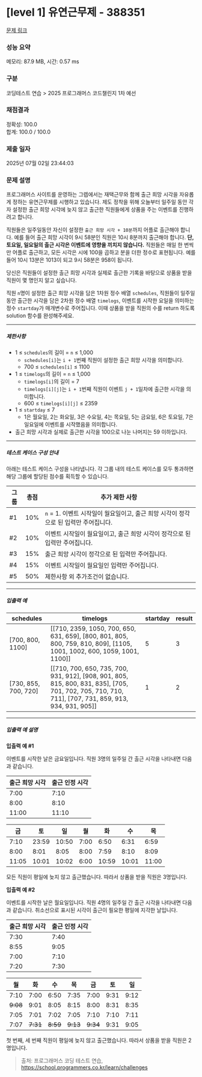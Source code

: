 # [level 1] 유연근무제 - 388351 

[문제 링크](https://school.programmers.co.kr/learn/courses/30/lessons/388351?language=java) 

### 성능 요약

메모리: 87.9 MB, 시간: 0.57 ms

### 구분

코딩테스트 연습 > 2025 프로그래머스 코드챌린지 1차 예선

### 채점결과

정확성: 100.0<br/>합계: 100.0 / 100.0

### 제출 일자

2025년 07월 02일 23:44:03

### 문제 설명

<p>프로그래머스 사이트를 운영하는 그렙에서는 재택근무와 함께 출근 희망 시각을 자유롭게 정하는 유연근무제를 시행하고 있습니다. 제도 정착을 위해 오늘부터 일주일 동안 각자 설정한 출근 희망 시각에 늦지 않고 출근한 직원들에게 상품을 주는 이벤트를 진행하려고 합니다. </p>

<p>직원들은 일주일동안 자신이 설정한 <code>출근 희망 시각 + 10분</code>까지 어플로 출근해야 합니다. 예를 들어 출근 희망 시각이 9시 58분인 직원은 10시 8분까지 출근해야 합니다. <strong>단, 토요일, 일요일의 출근 시각은 이벤트에 영향을 끼치지 않습니다.</strong> 직원들은 매일 한 번씩만 어플로 출근하고, 모든 시각은 시에 100을 곱하고 분을 더한 정수로 표현됩니다. 예를 들어 10시 13분은 1013이 되고 9시 58분은 958이 됩니다. </p>

<p>당신은 직원들이 설정한 출근 희망 시각과 실제로 출근한 기록을 바탕으로 상품을 받을 직원이 몇 명인지 알고 싶습니다.</p>

<p>직원 <code>n</code>명이 설정한 출근 희망 시각을 담은 1차원 정수 배열 <code>schedules</code>, 직원들이 일주일 동안 출근한 시각을 담은 2차원 정수 배열 <code>timelogs</code>, 이벤트를 시작한 요일을 의미하는 정수 <code>startday</code>가 매개변수로 주어집니다. 이때 상품을 받을 직원의 수를 return 하도록 solution 함수를 완성해주세요.</p>

<hr>

<h5>제한사항</h5>

<ul>
<li>1 ≤ <code>schedules</code>의 길이 = <code>n</code> ≤ 1,000

<ul>
<li><code>schedules[i]</code>는 <code>i + 1</code>번째 직원이 설정한 출근 희망 시각을 의미합니다.</li>
<li>700 ≤ <code>schedules[i]</code> ≤ 1100</li>
</ul></li>
<li>1 ≤ <code>timelogs</code>의 길이 = <code>n</code> ≤ 1,000

<ul>
<li><code>timelogs[i]</code>의 길이 = 7</li>
<li><code>timelogs[i][j]</code>는 <code>i + 1</code>번째 직원이 이벤트 <code>j + 1</code>일차에 출근한 시각을 의미합니다.</li>
<li>600 ≤ <code>timelogs[i][j]</code> ≤ 2359</li>
</ul></li>
<li>1 ≤ <code>startday</code> ≤ 7

<ul>
<li>1은 월요일, 2는 화요일, 3은 수요일, 4는 목요일, 5는 금요일, 6은 토요일, 7은 일요일에 이벤트를 시작했음을 의미합니다.</li>
</ul></li>
<li>출근 희망 시각과 실제로 출근한 시각을 100으로 나눈 나머지는 59 이하입니다.</li>
</ul>

<hr>

<h5>테스트 케이스 구성 안내</h5>

<p>아래는 테스트 케이스 구성을 나타냅니다. 각 그룹 내의 테스트 케이스를 모두 통과하면 해당 그룹에 할당된 점수를 획득할 수 있습니다.</p>
<table class="table">
        <thead><tr>
<th>그룹</th>
<th>총점</th>
<th>추가 제한 사항</th>
</tr>
</thead>
        <tbody><tr>
<td>#1</td>
<td>10%</td>
<td><code>n</code> = 1. 이벤트 시작일이 월요일이고, 출근 희망 시각이 정각으로 된 입력만 주어집니다.</td>
</tr>
<tr>
<td>#2</td>
<td>10%</td>
<td>이벤트 시작일이 월요일이고, 출근 희망 시각이 정각으로 된 입력만 주어집니다.</td>
</tr>
<tr>
<td>#3</td>
<td>15%</td>
<td>출근 희망 시각이 정각으로 된 입력만 주어집니다.</td>
</tr>
<tr>
<td>#4</td>
<td>15%</td>
<td>이벤트 시작일이 월요일인 입력만 주어집니다.</td>
</tr>
<tr>
<td>#5</td>
<td>50%</td>
<td>제한사항 외 추가조건이 없습니다.</td>
</tr>
</tbody>
      </table>
<hr>

<h5>입출력 예</h5>
<table class="table">
        <thead><tr>
<th>schedules</th>
<th>timelogs</th>
<th>startday</th>
<th>result</th>
</tr>
</thead>
        <tbody><tr>
<td>[700, 800, 1100]</td>
<td>[[710, 2359, 1050, 700, 650, 631, 659], [800, 801, 805, 800, 759, 810, 809], [1105, 1001, 1002, 600, 1059, 1001, 1100]]</td>
<td>5</td>
<td>3</td>
</tr>
<tr>
<td>[730, 855, 700, 720]</td>
<td>[[710, 700, 650, 735, 700, 931, 912], [908, 901, 805, 815, 800, 831, 835], [705, 701, 702, 705, 710, 710, 711], [707, 731, 859, 913, 934, 931, 905]]</td>
<td>1</td>
<td>2</td>
</tr>
</tbody>
      </table>
<hr>

<h5>입출력 예 설명</h5>

<p><strong>입출력 예 #1</strong></p>

<p>이벤트를 시작한 날은 금요일입니다. 직원 3명의 일주일 간 출근 시각을 나타내면 다음과 같습니다.</p>
<table class="table">
        <thead><tr>
<th>출근 희망 시각</th>
<th>출근 인정 시각</th>
</tr>
</thead>
        <tbody><tr>
<td>7:00</td>
<td>7:10</td>
</tr>
<tr>
<td>8:00</td>
<td>8:10</td>
</tr>
<tr>
<td>11:00</td>
<td>11:10</td>
</tr>
</tbody>
      </table><table class="table">
        <thead><tr>
<th>금</th>
<th>토</th>
<th>일</th>
<th>월</th>
<th>화</th>
<th>수</th>
<th>목</th>
</tr>
</thead>
        <tbody><tr>
<td>7:10</td>
<td>23:59</td>
<td>10:50</td>
<td>7:00</td>
<td>6:50</td>
<td>6:31</td>
<td>6:59</td>
</tr>
<tr>
<td>8:00</td>
<td>8:01</td>
<td>8:05</td>
<td>8:00</td>
<td>7:59</td>
<td>8:10</td>
<td>8:09</td>
</tr>
<tr>
<td>11:05</td>
<td>10:01</td>
<td>10:02</td>
<td>6:00</td>
<td>10:59</td>
<td>10:01</td>
<td>11:00</td>
</tr>
</tbody>
      </table>
<p>모든 직원이 평일에 늦지 않고 출근했습니다. 따라서 상품을 받을 직원은 3명입니다.</p>

<p><strong>입출력 예 #2</strong></p>

<p>이벤트를 시작한 날은 월요일입니다. 직원 4명의 일주일 간 출근 시각을 나타내면 다음과 같습니다. 취소선으로 표시된 시각이 출근이 필요한 평일에 지각한 날입니다. </p>
<table class="table">
        <thead><tr>
<th>출근 희망 시각</th>
<th>출근 인정 시각</th>
</tr>
</thead>
        <tbody><tr>
<td>7:30</td>
<td>7:40</td>
</tr>
<tr>
<td>8:55</td>
<td>9:05</td>
</tr>
<tr>
<td>7:00</td>
<td>7:10</td>
</tr>
<tr>
<td>7:20</td>
<td>7:30</td>
</tr>
</tbody>
      </table><table class="table">
        <thead><tr>
<th>월</th>
<th>화</th>
<th>수</th>
<th>목</th>
<th>금</th>
<th>토</th>
<th>일</th>
</tr>
</thead>
        <tbody><tr>
<td>7:10</td>
<td>7:00</td>
<td>6:50</td>
<td>7:35</td>
<td>7:00</td>
<td>9:31</td>
<td>9:12</td>
</tr>
<tr>
<td><del>9:08</del></td>
<td>9:01</td>
<td>8:05</td>
<td>8:15</td>
<td>8:00</td>
<td>8:31</td>
<td>8:35</td>
</tr>
<tr>
<td>7:05</td>
<td>7:01</td>
<td>7:02</td>
<td>7:05</td>
<td>7:10</td>
<td>7:10</td>
<td>7:11</td>
</tr>
<tr>
<td>7:07</td>
<td><del>7:31</del></td>
<td><del>8:59</del></td>
<td><del>9:13</del></td>
<td><del>9:34</del></td>
<td>9:31</td>
<td>9:05</td>
</tr>
</tbody>
      </table>
<p>첫 번째, 세 번째 직원이 평일에 늦지 않고 출근했습니다. 따라서 상품을 받을 직원은 2명입니다.</p>


> 출처: 프로그래머스 코딩 테스트 연습, https://school.programmers.co.kr/learn/challenges